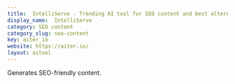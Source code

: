 ```yaml
---
title:  IntelliServe - Trending AI tool for SEO content and best alternatives
display_name:  IntelliServe
category: SEO content
category_slug: seo-content
key: aiter_io
website: https://aiter.io/
layout: aitool
---
```


Generates SEO-friendly content.
